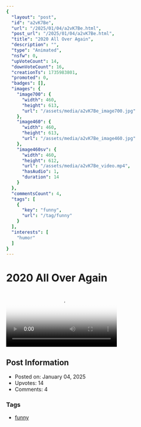 ```yaml
---
{
  "layout": "post",
  "id": "a2vK7Be",
  "url": "/2025/01/04/a2vK7Be.html",
  "post_url": "/2025/01/04/a2vK7Be.html",
  "title": "2020 All Over Again",
  "description": "",
  "type": "Animated",
  "nsfw": 0,
  "upVoteCount": 14,
  "downVoteCount": 16,
  "creationTs": 1735983801,
  "promoted": 0,
  "badges": [],
  "images": {
    "image700": {
      "width": 460,
      "height": 613,
      "url": "/assets/media/a2vK7Be_image700.jpg"
    },
    "image460": {
      "width": 460,
      "height": 613,
      "url": "/assets/media/a2vK7Be_image460.jpg"
    },
    "image460sv": {
      "width": 460,
      "height": 612,
      "url": "/assets/media/a2vK7Be_video.mp4",
      "hasAudio": 1,
      "duration": 14
    }
  },
  "commentsCount": 4,
  "tags": [
    {
      "key": "funny",
      "url": "/tag/funny"
    }
  ],
  "interests": [
    "humor"
  ]
}
---
```


# 2020 All Over Again

<video controls playsinline loop poster="/assets/media/a2vK7Be_image460.jpg">
  <source src="/assets/media/a2vK7Be_video.mp4" type="video/mp4">
  Your browser does not support the video tag.
</video>

## Post Information

- Posted on: January 04, 2025
- Upvotes: 14
- Comments: 4

### Tags

- [funny](/tag/funny)
